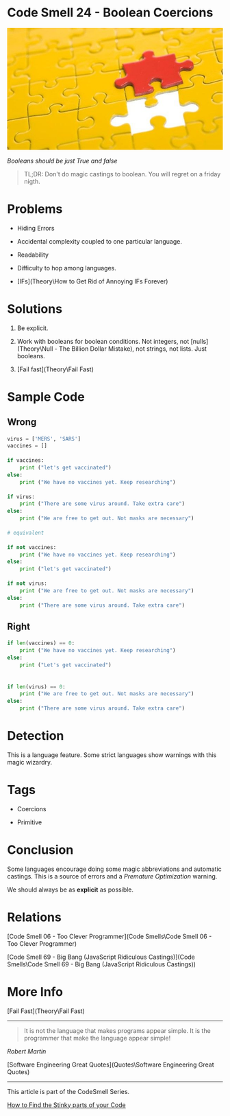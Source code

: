 # Code Smell 24 - Boolean Coercions

![Code Smell 24 - Boolean Coercions](puzzle.jpg)

*Booleans should be just True and false*

> TL;DR: Don't do magic castings to boolean. You will regret on a friday nigth.
 
# Problems

- Hiding Errors

- Accidental complexity coupled to one particular language.

- Readability

- Difficulty to hop among languages.

- [IFs](Theory\How to Get Rid of Annoying IFs Forever)

# Solutions

1. Be explicit.

2. Work with booleans for boolean conditions. Not integers, not [nulls](Theory\Null - The Billion Dollar Mistake), not strings, not lists. Just booleans.

3. [Fail fast](Theory\Fail Fast)

# Sample Code

## Wrong

[Gist Url]: # (https://gist.github.com/mcsee/1f5d0d7328e2e49f0695323e6c210c3e)
```python
virus = ['MERS', 'SARS']
vaccines = []
 
if vaccines:
	print ("let's get vaccinated")
else:
	print ("We have no vaccines yet. Keep researching")
    
if virus:
	print ("There are some virus around. Take extra care")
else:
	print ("We are free to get out. Not masks are necessary")

# equivalent
    
if not vaccines:
	print ("We have no vaccines yet. Keep researching")
else:
	print ("let's get vaccinated")
    
if not virus:
	print ("We are free to get out. Not masks are necessary")
else:
	print ("There are some virus around. Take extra care")
```

## Right

[Gist Url]: # (https://gist.github.com/mcsee/0c8dd91896ff91852dfa0e8711093a06)
```python
if len(vaccines) == 0:
	print ("We have no vaccines yet. Keep researching")
else:
	print ("Let's get vaccinated")
    
                    
if len(virus) == 0:
	print ("We are free to get out. Not masks are necessary")
else:
	print ("There are some virus around. Take extra care")
```

# Detection

This is a language feature. Some strict languages show warnings with this magic wizardry.

# Tags

- Coercions

- Primitive

# Conclusion

Some languages encourage doing some magic abbreviations and automatic castings. This is a source of errors and a *Premature Optimization* warning.

We should always be as **explicit** as possible.

# Relations

[Code Smell 06 - Too Clever Programmer](Code Smells\Code Smell 06 - Too Clever Programmer)

[Code Smell 69 - Big Bang (JavaScript Ridiculous Castings)](Code Smells\Code Smell 69 - Big Bang (JavaScript Ridiculous Castings))

# More Info

[Fail Fast](Theory\Fail Fast)

* * *

> It is not the language that makes programs appear simple. It is the programmer that make the language appear simple!

_Robert Martin_

[Software Engineering Great Quotes](Quotes\Software Engineering Great Quotes)
  
* * *

This article is part of the CodeSmell Series.

[How to Find the Stinky parts of your Code]()